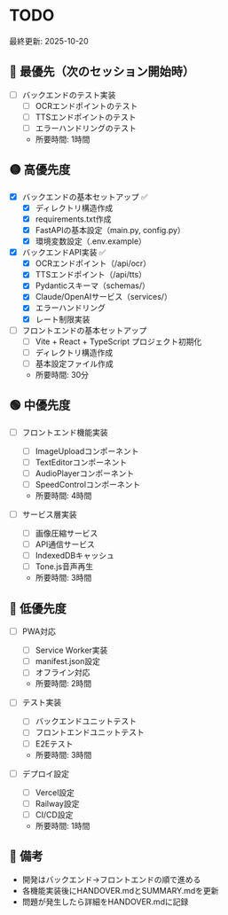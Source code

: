 # TODO

最終更新: 2025-10-20

## 🔴 最優先（次のセッション開始時）

- [ ] バックエンドのテスト実装
  - [ ] OCRエンドポイントのテスト
  - [ ] TTSエンドポイントのテスト
  - [ ] エラーハンドリングのテスト
  - 所要時間: 1時間

## 🟡 高優先度

- [x] バックエンドの基本セットアップ ✅
  - [x] ディレクトリ構造作成
  - [x] requirements.txt作成
  - [x] FastAPIの基本設定（main.py, config.py）
  - [x] 環境変数設定（.env.example）

- [x] バックエンドAPI実装 ✅
  - [x] OCRエンドポイント（/api/ocr）
  - [x] TTSエンドポイント（/api/tts）
  - [x] Pydanticスキーマ（schemas/）
  - [x] Claude/OpenAIサービス（services/）
  - [x] エラーハンドリング
  - [x] レート制限実装

- [ ] フロントエンドの基本セットアップ
  - [ ] Vite + React + TypeScript プロジェクト初期化
  - [ ] ディレクトリ構造作成
  - [ ] 基本設定ファイル作成
  - 所要時間: 30分

## 🟢 中優先度

- [ ] フロントエンド機能実装
  - [ ] ImageUploadコンポーネント
  - [ ] TextEditorコンポーネント
  - [ ] AudioPlayerコンポーネント
  - [ ] SpeedControlコンポーネント
  - 所要時間: 4時間

- [ ] サービス層実装
  - [ ] 画像圧縮サービス
  - [ ] API通信サービス
  - [ ] IndexedDBキャッシュ
  - [ ] Tone.js音声再生
  - 所要時間: 3時間

## 🔵 低優先度

- [ ] PWA対応
  - [ ] Service Worker実装
  - [ ] manifest.json設定
  - [ ] オフライン対応
  - 所要時間: 2時間

- [ ] テスト実装
  - [ ] バックエンドユニットテスト
  - [ ] フロントエンドユニットテスト
  - [ ] E2Eテスト
  - 所要時間: 3時間

- [ ] デプロイ設定
  - [ ] Vercel設定
  - [ ] Railway設定
  - [ ] CI/CD設定
  - 所要時間: 1時間

## 📝 備考

- 開発はバックエンド→フロントエンドの順で進める
- 各機能実装後にHANDOVER.mdとSUMMARY.mdを更新
- 問題が発生したら詳細をHANDOVER.mdに記録
